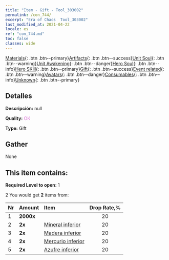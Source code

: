 ```yaml
---
title: "Item - Gift - Tool_303002"
permalink: /con_744/
excerpt: "Era of Chaos  Tool_303002"
last_modified_at: 2021-04-22
locale: es
ref: "con_744.md"
toc: false
classes: wide
---
```

 [Materials](/ItemsES/){: .btn .btn--primary}[Artifacts](/ItemsES/Artifacts/){: .btn .btn--success}[Unit Soul](/ItemsES/UnitSoul/){: .btn .btn--warning}[Unit Awakening](/ItemsES/UnitAwakening/){: .btn .btn--danger}[Hero Soul](/ItemsES/HeroSoul/){: .btn .btn--info}[Hero SKill](/ItemsES/HeroSkill/){: .btn .btn--primary}[Gift](/ItemsES/Gift/){: .btn .btn--success}[Event related](/ItemsES/Events/){: .btn .btn--warning}[Avatars](/ItemsES/Avatars/){: .btn .btn--danger}[Consumables](/ItemsES/Consumables/){: .btn .btn--info}[Unknown](/ItemsES/Unknown/){: .btn .btn--primary}

## Detalles
 **Descripción:** null

 **Quality:** <span style="color: #DA70D6">OK</span>

 **Type:** Gift

## Gather

  None

## This item contains:

 **Required Level to open:** 1

 2 You would get **2** items  from:

  | Nr | Amount |     Item    | Drop Rate,% |
  |:---|:-------|:------------|:---------:|
  | 1 |  **2000x** | <i class="fas fa-coins"/> | 20 | 
  | 2 |  **2x** | [Mineral inferior](/ItemsES/mat_1/) | 20 | 
  | 3 |  **2x** | [Madera inferior](/ItemsES/mat_1/) | 20 | 
  | 4 |  **2x** | [Mercurio inferior](/ItemsES/mat_2/) | 20 | 
  | 5 |  **2x** | [Azufre inferior](/ItemsES/mat_3/) | 20 | 
